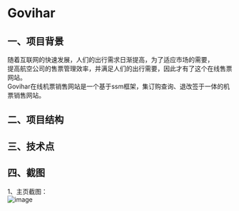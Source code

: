 # Govihar
## 一、项目背景
随着互联网的快速发展，人们的出行需求日渐提高，为了适应市场的需要，<br>
提高航空公司的售票管理效率，并满足人们的出行需要，因此才有了这个在线售票网站。<br>
Govihar在线机票销售网站是一个基于ssm框架，集订购查询、退改签于一体的机票销售网站。<br>
## 二、项目结构
## 三、技术点
## 四、截图
1、主页截图：<br>
![image]()
    
